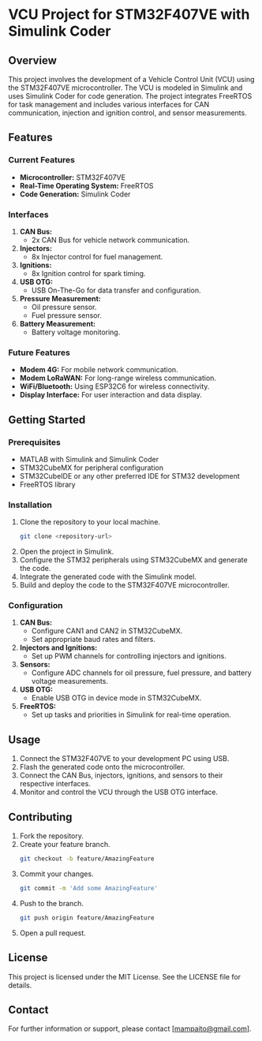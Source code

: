 
# VCU Project for STM32F407VE with Simulink Coder

## Overview

This project involves the development of a Vehicle Control Unit (VCU) using the STM32F407VE microcontroller. The VCU is modeled in Simulink and uses Simulink Coder for code generation. The project integrates FreeRTOS for task management and includes various interfaces for CAN communication, injection and ignition control, and sensor measurements.

## Features

### Current Features
- **Microcontroller:** STM32F407VE
- **Real-Time Operating System:** FreeRTOS
- **Code Generation:** Simulink Coder

### Interfaces
1. **CAN Bus:**
   - 2x CAN Bus for vehicle network communication.
2. **Injectors:**
   - 8x Injector control for fuel management.
3. **Ignitions:**
   - 8x Ignition control for spark timing.
4. **USB OTG:**
   - USB On-The-Go for data transfer and configuration.
5. **Pressure Measurement:**
   - Oil pressure sensor.
   - Fuel pressure sensor.
6. **Battery Measurement:**
   - Battery voltage monitoring.

### Future Features
- **Modem 4G:** For mobile network communication.
- **Modem LoRaWAN:** For long-range wireless communication.
- **WiFi/Bluetooth:** Using ESP32C6 for wireless connectivity.
- **Display Interface:** For user interaction and data display.

## Getting Started

### Prerequisites
- MATLAB with Simulink and Simulink Coder
- STM32CubeMX for peripheral configuration
- STM32CubeIDE or any other preferred IDE for STM32 development
- FreeRTOS library

### Installation
1. Clone the repository to your local machine.
   ```bash
   git clone <repository-url>
   ```
2. Open the project in Simulink.
3. Configure the STM32 peripherals using STM32CubeMX and generate the code.
4. Integrate the generated code with the Simulink model.
5. Build and deploy the code to the STM32F407VE microcontroller.

### Configuration
1. **CAN Bus:**
   - Configure CAN1 and CAN2 in STM32CubeMX.
   - Set appropriate baud rates and filters.
2. **Injectors and Ignitions:**
   - Set up PWM channels for controlling injectors and ignitions.
3. **Sensors:**
   - Configure ADC channels for oil pressure, fuel pressure, and battery voltage measurements.
4. **USB OTG:**
   - Enable USB OTG in device mode in STM32CubeMX.
5. **FreeRTOS:**
   - Set up tasks and priorities in Simulink for real-time operation.

## Usage
1. Connect the STM32F407VE to your development PC using USB.
2. Flash the generated code onto the microcontroller.
3. Connect the CAN Bus, injectors, ignitions, and sensors to their respective interfaces.
4. Monitor and control the VCU through the USB OTG interface.

## Contributing
1. Fork the repository.
2. Create your feature branch.
   ```bash
   git checkout -b feature/AmazingFeature
   ```
3. Commit your changes.
   ```bash
   git commit -m 'Add some AmazingFeature'
   ```
4. Push to the branch.
   ```bash
   git push origin feature/AmazingFeature
   ```
5. Open a pull request.

## License
This project is licensed under the MIT License. See the LICENSE file for details.

## Contact
For further information or support, please contact [mampaito@gmail.com].


